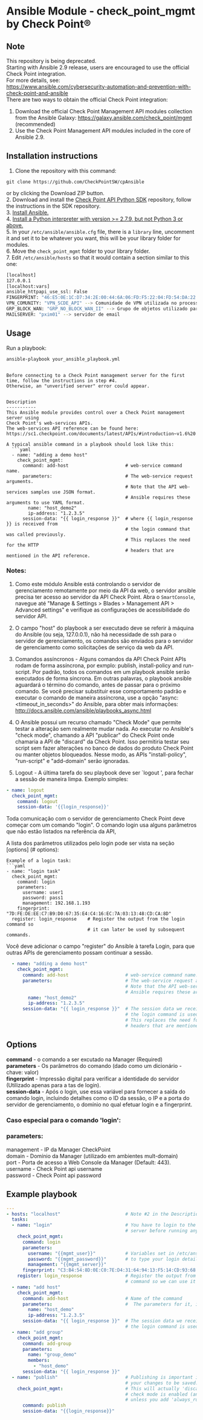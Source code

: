 ﻿# Ansible Module - check_point_mgmt by Check Point®

Note
-----
This repository is being deprecated.  
Starting with Ansible 2.9 release, users are encouraged to use the official Check Point integration.  
For more details, see:  
https://www.ansible.com/cybersecurity-automation-and-prevention-with-check-point-and-ansible<br>
There are two ways to obtain the official Check Point integration:
1. Download the official Check Point Management API modules collection from the Ansible Galaxy:      https://galaxy.ansible.com/check_point/mgmt (recommended)
2. Use the Check Point Management API modules included in the core of Ansible 2.9.



Installation instructions
-------------------------
1. Clone the repository with this command:
```git
git clone https://github.com/CheckPointSW/cpAnsible
```
or by clicking the Download ZIP button.   
2. Download and install the [Check Point API Python SDK](https://github.com/CheckPointSW/cp_mgmt_api_python_sdk) repository, follow the instructions in the SDK repository.<br>
3. [Install Ansible.](http://docs.ansible.com/ansible/intro_installation.html)  
4. [Install a Python interpreter with version >= 2.7.9, but not Python 3 or above.](https://www.python.org/downloads/)  
5. In your `/etc/ansible/ansible.cfg` file, there is a `library` line, uncomment it and set it to be whatever you want, this will be your library folder for modules.  
6. Move the `check_point_mgmt` folder to your library folder.    
7. Edit `/etc/ansible/hosts` so that it would contain a section similar to this one:  

```sh
[localhost]
127.0.0.1
[localhost:vars]
ansible_httpapi_use_ssl: False
FINGERPRINT: "46:E5:0E:1C:D7:34:2E:00:44:6A:06:FD:F5:22:04:FD:54:DA:22:FB" --> basta executar o seguinte comando na Manager ([Expert@servermgmt:0]# api fingerprint)
VPN_COMUNITY: "VPN_SCDE_API" --> Comunidade de VPN utilizada no processo de automação
GRP_BLOCK_WAN: "GRP_NO_BLOCK_WAN_II" --> Grupo de objetos utilizado para bloqueio ao ambiente da CCEE
MAILSERVER: "pxim01" --> servidor de email
```

Usage
-----

Run a playbook:
```sh
ansible-playbook your_ansible_playbook.yml
```
```

Before connecting to a Check Point management server for the first time, follow the instructions in step #4.
Otherwise, an "unverified server" error could appear.


Description
-----------
This Ansible module provides control over a Check Point management server using
Check Point's web-services APIs.
The web-services API reference can be found here:
https://sc1.checkpoint.com/documents/latest/APIs/#introduction~v1.6%20

A typical ansible command in a playbook should look like this:
  ```yaml
  - name: "adding a demo host"
    check_point_mgmt:
      command: add-host                     # web-service command name.
      parameters:                           # The web-service request arguments.
                                            # Note that the API web-services samples use JSON format.
                                            # Ansible requires these arguments to use YAML format.
        name: "host_demo2"
        ip-address: "1.2.3.5"
      session-data: "{{ login_response }}"  # where {{ login_response }} is received from
                                            # the login command that was called previously.
                                            # This replaces the need for the HTTP
                                            # headers that are mentioned in the API reference.
  ```
###  Notes:

  1. Como este módulo Ansible está controlando o servidor de gerenciamento remotamente por meio da API da web,
     o servidor ansible precisa ter acesso ao servidor da API Check Point. Abra o `SmartConsole`, navegue até 
     "Manage & Settings > Blades > Management API > Advanced settings" e verifique as configurações de 
     acessibilidade do servidor API.

  2. O campo "host" do playbook a ser executado deve se referir à máquina do Ansible (ou seja, 127.0.0.1),
     não há necessidade de ssh para o servidor de gerenciamento, os comandos são enviados para o servidor de 
     gerenciamento como solicitações de serviço da web da API.

  3. Comandos assíncronos - Alguns comandos da API Check Point APIs rodam de forma assíncrona, 
     por exmplo: publish, install-policy and run-script.
     Por padrão, todos os comandos em um playbook ansible serão executados de forma síncrona.
     Em outras palavras, o playbook ansible aguardará o término do comando, antes de passar para o próximo comando.
     Se você precisar substituir esse comportamento padrão e executar o comando de maneira assíncrona,
     use a opção "async: <timeout_in_seconds>" do Ansible, para obter mais informações:
     http://docs.ansible.com/ansible/playbooks_async.html

  4. O Ansible possui um recurso chamado "Check Mode" que permite testar a alteração sem realmente mudar nada.
     Ao executar no Ansible's "check mode", chamando a API "publicar" do Check Point
     onde chamaria a API de "discard" da Check Point.
     Isso permitiria testar seu script sem fazer alterações no banco de dados do produto Check Point
     ou manter objetos bloqueados.
     Nesse modo, as APIs "install-policy", "run-script" e "add-domain" serão ignoradas.
  5. Logout - A última tarefa do seu playbook deve ser `logout ', para fechar a sessão de maneira limpa. 
  Exemplo simples:
  ```yaml
  - name: logout
    check_point_mgmt:
      command: logout
      session-data: '{{login_response}}'
  ```



Toda comunicação com o servidor de gerenciamento Check Point deve começar com um comando "login".
O comando login usa alguns parâmetros que não estão listados na referência da API,

A lista dos parâmetros utilizados pelo login pode ser vista na seção [options] (# options):
```
Example of a login task:
```yaml
- name: "login task"
  check_point_mgmt:
    command: login
    parameters:
      username: user1
      password: pass1
      management: 192.168.1.193
    fingerprint: "7D:FE:DE:EE:C7:B9:D0:67:35:E4:C4:16:EC:7A:03:13:48:CD:CA:8D"
  register: login_response    # Register the output from the login command so
                              # it can later be used by subsequent commands.
```

Você deve adicionar o campo "register" do Ansible à tarefa Login, para que outras APIs de gerenciamento
possam continuar a sessão.

```yaml
  - name: "adding a demo host"
    check_point_mgmt:
      command: add-host                     # web-service command name.
      parameters:                           # The web-service request arguments.
                                            # Note that the API web-services samples use JSON format.
                                            # Ansible requires these arguments to use YAML format.
        name: "host_demo2"
        ip-address: "1.2.3.5"
      session-data: "{{ login_response }}"  # The session data we received from
                                            # the login command is used here.
                                            # This replaces the need for the HTTP
                                            # headers that are mentioned in the API reference.
```

Options
-------
**command** - o comando a ser excutado na Manager (Required)  
**parameters** - Os parâmetros do comando (dado como um dicionário - chave: valor)  
**fingerprint** - Impressão digital para verificar a identidade do servidor (Utilizado apenas para a tas de login).  
**session-data** - Após o login, use essa variável para fornecer a saída do comando login, incluindo detalhes como o ID da sessão, o IP e a porta do servidor de gerenciamento, o domínio no qual efetuar login e a fingerprint.

### Caso especial para o comando 'login':

### parameters:
  management - IP da Manager CheckPoint  
  domain - Domínio da Manager (utilizado em ambientes mult-domain)  
  port - Porta de acesso a Web Console da Manager (Default: 443).  
  username - Check Point api username  
  password - Check Point api password  


Example playbook
----------------
```yaml
---
- hosts: "localhost"                        # Note #2 in the Description section
  tasks:
  - name: "login"                           # You have to login to the management
                                            # server before running any commands
    check_point_mgmt:
      command: login
      parameters:
        username: "{{mgmt_user}}"           # Variables set in /etc/ansible/hosts, to avoid needing
        password: "{{mgmt_password}}"       # to type your login details in every playbook.
        management: "{{mgmt_server}}"
      fingerprint: "C3:B4:54:8D:0E:C0:7E:D4:31:64:94:13:F5:14:CD:93:68:6A:4F:4D"
    register: login_response                # Register the output from the login
                                            # command so we can use it later to run commands.
  - name: "add host"
    check_point_mgmt:
      command: add-host                     # Name of the command
      parameters:                           #  The parameters for it, in dictionary form
        name: "host_demo"
        ip-address: "1.2.3.5"
      session-data: "{{ login_response }}"  # The session data we received from
                                            # the login command is used here to run 'add-host'
  - name: "add group"
    check_point_mgmt:
      command: add-group
      parameters:
        name: "group_demo"
        members:
          - "host_demo"
      session-data: "{{ login_response }}"
  - name: "publish"                         # Publishing is important if you want
                                            # your changes to be saved.
    check_point_mgmt:                       # This will actually 'discard' when
                                            # check mode is enabled (ansible-playbook -C)
                                            # unless you add 'always_run: yes' to the task.
      command: publish
      session-data: "{{login_response}}"
```
